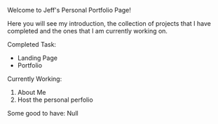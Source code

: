 Welcome to Jeff's Personal Portfolio Page!

Here you will see my introduction, the collection of projects that I have completed and the ones that I am currently working on. 

Completed Task:
- Landing Page
- Portfolio
  
Currently Working:
1. About Me
2. Host the personal perfolio

Some good to have:
Null
